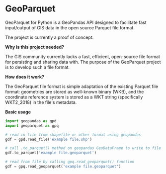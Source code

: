 # GeoParquet

GeoParquet for Python is a GeoPandas API designed to facilitate fast
input/output of GIS data in the open source Parquet file format.

The project is currently a proof of concept.

__Why is this project needed?__

The GIS community currently lacks a fast, efficient, open-source file format for
persisting and sharing data with. The purpose of the GeoParquet project is to
develop such a file format.

__How does it work?__

The GeoParquet file format is simple adaptation of the existing Parquet file
format: geometries are stored as well-known binary (WKB), and the coordinate
reference system is stored as a WKT string (specifically WKT2_2018) in the
file's metadata.

__Basic usage__

```python
import geopandas as gpd
import geoparquet as gpq

# read in file from shapefile or other format using geopandas
gdf = gpd.read_file('example file.shp')

# call .to_parquet() method on geopandas GeoDataFrame to write to file
gdf.to_parquet('example file.geoparquet')

# read from file by calling gpq.read_geoparquet() function
gdf = gpq.read_geoparquet('example file.geoparquet')
```
